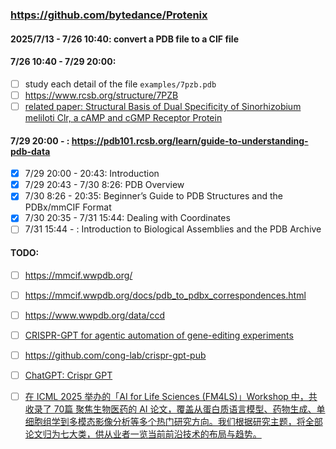 ### https://github.com/bytedance/Protenix

#### 2025/7/13 - 7/26 10:40: convert a PDB file to a CIF file
#### 7/26 10:40 - 7/29 20:00: 
- [ ] study each detail of the file `examples/7pzb.pdb`
- [ ] https://www.rcsb.org/structure/7PZB
- [ ] [related paper: Structural Basis of Dual Specificity of Sinorhizobium meliloti Clr, a cAMP and cGMP Receptor Protein](https://journals.asm.org/doi/10.1128/mbio.03028-22)

#### 7/29 20:00 - : https://pdb101.rcsb.org/learn/guide-to-understanding-pdb-data
- [x] 7/29 20:00 - 20:43: Introduction
- [x] 7/29 20:43 - 7/30 8:26: PDB Overview
- [x] 7/30 8:26 - 20:35: Beginner’s Guide to PDB Structures and the PDBx/mmCIF Format
- [x] 7/30 20:35 - 7/31 15:44: Dealing with Coordinates
- [ ] 7/31 15:44 - : Introduction to Biological Assemblies and the PDB Archive

#### TODO:
- [ ] https://mmcif.wwpdb.org/
- [ ] https://mmcif.wwpdb.org/docs/pdb_to_pdbx_correspondences.html
- [ ] https://www.wwpdb.org/data/ccd
- [ ] [CRISPR-GPT for agentic automation of gene-editing experiments](https://www.nature.com/articles/s41551-025-01463-z)
- [ ] https://github.com/cong-lab/crispr-gpt-pub
- [ ] [ChatGPT: Crispr GPT](https://chatgpt.com/g/g-O0Xk9QlqJ-crispr-gpt)
- [ ] [在 ICML 2025 举办的「AI for Life Sciences (FM4LS)」Workshop 中，共收录了 70篇 聚焦生物医药的 AI 论文，覆盖从蛋白质语言模型、药物生成、单细胞组学到多模态影像分析等多个热门研究方向。我们根据研究主题，将全部论文归为七大类，供从业者一览当前前沿技术的布局与趋势。](https://mp.weixin.qq.com/s/EtFgcSMvxFa2Npmtc1wlIA)


